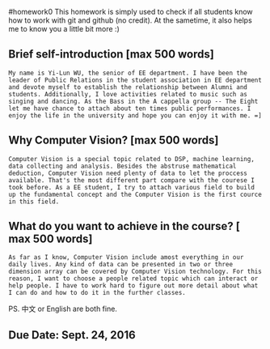 #homework0
This homework is simply used to check if all students know how to work with git and github (no credit).
At the sametime, it also helps me to know you a little bit more :)

## Brief self-introduction [max 500 words]
	My name is Yi-Lun WU, the senior of EE department. I have been the leader of Public Relations in the student association in EE department and devote myself to establish the relationship between Alumni and students. Additionally, I love activities related to music such as singing and dancing. As the Bass in the A cappella group -- The Eight let me have chance to attach about ten times public performances. I enjoy the life in the university and hope you can enjoy it with me. =]

## Why Computer Vision? [max 500 words]
	Computer Vision is a special topic related to DSP, machine learning, data collecting and analysis. Besides the abstruse mathematical deduction, Computer Vision need plenty of data to let the proccess available. That's the most different part compare with the courese I took before. As a EE student, I try to attach various field to build up the fundamental concept and the Computer Vision is the first cource in this field. 


## What do you want to achieve in the course? [ max 500 words]
	As far as I know, Computer Vision include amost everything in our daily lives. Any kind of data can be presented in two or three dimension array can be covered by Computer Vision technology. For this reason, I want to choose a people related topic which can interact or help people. I have to work hard to figure out more detail about what I can do and how to do it in the further classes.

PS. 中文 or English are both fine.

## Due Date: Sept. 24, 2016

